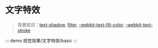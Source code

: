 # 文字特效

> 背景知识：[text-shadow](https://developer.mozilla.org/zh-CN/docs/Web/CSS/text-shadow), [filter](https://developer.mozilla.org/zh-CN/docs/Web/CSS/filter), [-webkit-text-fill-color](https://developer.mozilla.org/en-US/docs/Web/CSS/-webkit-text-fill-color), [-webkit-text-stroke](https://developer.mozilla.org/en-US/docs/Web/CSS/-webkit-text-stroke)

::: demo
视觉效果/文字特效/basic
:::

